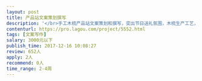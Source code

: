 ```yaml
---                
layout: post       
title: 产品站文案策划撰写           
description: '</br>手工木梳产品站文案策划和撰写，突出节日送礼氛围，木梳生产工艺，总结产品卖点。文案简洁，又能打动用户。</br>'     
contenturl: https://pro.lagou.com/project/5552.html      
tags: [文案写作]            
salary: 3000元以下          
publish_time: 2017-12-16 10:08:27         
review: 652人                   
apply: 2人                   
recommend: 0人                   
time_range: 2-4周              
---                 
```

